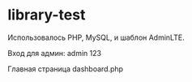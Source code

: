 # library-test

Использовалось PHP, MySQL, и шаблон AdminLTE.

Вход для админ: admin 123

Главная страница dashboard.php
